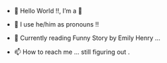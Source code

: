 - 👋 Hello World !!, I’m a 🦆
- 👀 I use he/him as pronouns !! 
- 📕 Currently reading Funny Story by Emily Henry ...

- 📫 How to reach me ... still figuring out . 


<!---
codingCapricorn/codingCapricorn is a ✨ special ✨ repository because its `README.md` (this file) appears on your GitHub profile.
You can click the Preview link to take a look at your changes.
--->
